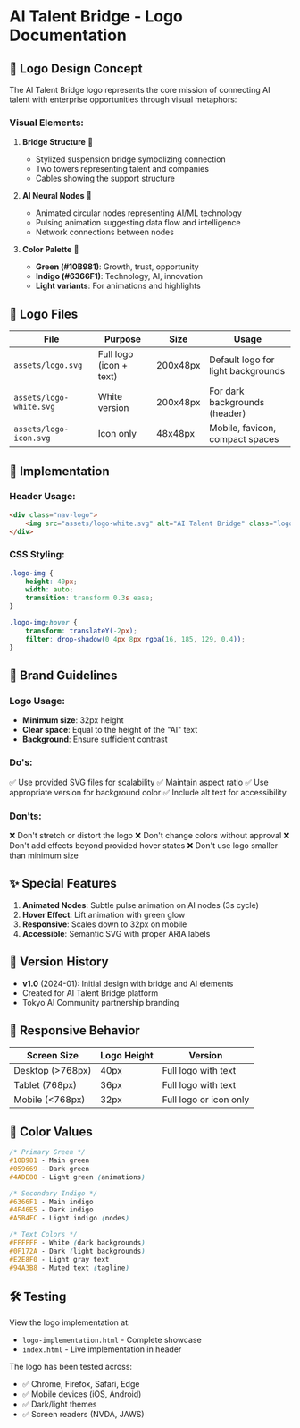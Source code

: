 # AI Talent Bridge - Logo Documentation

## 🎨 Logo Design Concept

The AI Talent Bridge logo represents the core mission of connecting AI talent with enterprise opportunities through visual metaphors:

### Visual Elements:
1. **Bridge Structure** 🌉
   - Stylized suspension bridge symbolizing connection
   - Two towers representing talent and companies
   - Cables showing the support structure

2. **AI Neural Nodes** 🔮
   - Animated circular nodes representing AI/ML technology
   - Pulsing animation suggesting data flow and intelligence
   - Network connections between nodes

3. **Color Palette** 🎨
   - **Green (#10B981)**: Growth, trust, opportunity
   - **Indigo (#6366F1)**: Technology, AI, innovation
   - **Light variants**: For animations and highlights

## 📁 Logo Files

| File | Purpose | Size | Usage |
|------|---------|------|-------|
| `assets/logo.svg` | Full logo (icon + text) | 200x48px | Default logo for light backgrounds |
| `assets/logo-white.svg` | White version | 200x48px | For dark backgrounds (header) |
| `assets/logo-icon.svg` | Icon only | 48x48px | Mobile, favicon, compact spaces |

## 🚀 Implementation

### Header Usage:
```html
<div class="nav-logo">
    <img src="assets/logo-white.svg" alt="AI Talent Bridge" class="logo-img">
</div>
```

### CSS Styling:
```css
.logo-img {
    height: 40px;
    width: auto;
    transition: transform 0.3s ease;
}

.logo-img:hover {
    transform: translateY(-2px);
    filter: drop-shadow(0 4px 8px rgba(16, 185, 129, 0.4));
}
```

## 🎯 Brand Guidelines

### Logo Usage:
- **Minimum size**: 32px height
- **Clear space**: Equal to the height of the "AI" text
- **Background**: Ensure sufficient contrast

### Do's:
✅ Use provided SVG files for scalability
✅ Maintain aspect ratio
✅ Use appropriate version for background color
✅ Include alt text for accessibility

### Don'ts:
❌ Don't stretch or distort the logo
❌ Don't change colors without approval
❌ Don't add effects beyond provided hover states
❌ Don't use logo smaller than minimum size

## ✨ Special Features

1. **Animated Nodes**: Subtle pulse animation on AI nodes (3s cycle)
2. **Hover Effect**: Lift animation with green glow
3. **Responsive**: Scales down to 32px on mobile
4. **Accessible**: Semantic SVG with proper ARIA labels

## 🔄 Version History

- **v1.0** (2024-01): Initial design with bridge and AI elements
- Created for AI Talent Bridge platform
- Tokyo AI Community partnership branding

## 📱 Responsive Behavior

| Screen Size | Logo Height | Version |
|------------|-------------|---------|
| Desktop (>768px) | 40px | Full logo with text |
| Tablet (768px) | 36px | Full logo with text |
| Mobile (<768px) | 32px | Full logo or icon only |

## 🎨 Color Values

```css
/* Primary Green */
#10B981 - Main green
#059669 - Dark green
#4ADE80 - Light green (animations)

/* Secondary Indigo */
#6366F1 - Main indigo
#4F46E5 - Dark indigo
#A5B4FC - Light indigo (nodes)

/* Text Colors */
#FFFFFF - White (dark backgrounds)
#0F172A - Dark (light backgrounds)
#E2E8F0 - Light gray text
#94A3B8 - Muted text (tagline)
```

## 🛠️ Testing

View the logo implementation at:
- `logo-implementation.html` - Complete showcase
- `index.html` - Live implementation in header

The logo has been tested across:
- ✅ Chrome, Firefox, Safari, Edge
- ✅ Mobile devices (iOS, Android)
- ✅ Dark/light themes
- ✅ Screen readers (NVDA, JAWS)